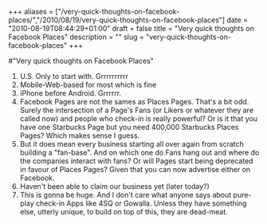 +++
aliases = ["/very-quick-thoughts-on-facebook-places/","/2010/08/19/very-quick-thoughts-on-facebook-places"]
date = "2010-08-19T08:44:29+01:00"
draft = false
title = "Very quick thoughts on Facebook Places"
description = ""
slug = "very-quick-thoughts-on-facebook-places"
+++

#"Very quick thoughts on Facebook Places"


 <ol><li>U.S. Only to start with. Grrrrrrrrrr</li><li>Mobile-Web-based for most which is fine</li><li>iPhone before Android. Grrrrrr.</li><li>Facebook Pages are not the sames as Places Pages. That&#39;s a bit odd. Surely the intersection of a Page&#39;s Fans (or Likers or whatever they are called now) and people who check-in is really powerful? Or is it that you have one Starbucks Page but you need 400,000 Starbucks Places Pages? Which makes sense I guess.</li> <li>But it does mean every business starting all over again from scratch building a &quot;fan-base&quot;. And on which one do Fans hang out and where do the companies interact with fans? Or will Pages start being deprecated in favour of Places Pages? Given that you can now advertise either on Facebook.</li> <li>Haven&#39;t been able to claim our business yet (later today?)</li><li>This is gonna be huge. And I don&#39;t care what anyone says about pure-play check-in Apps like 4SQ or Gowalla. Unless they have something else, utterly unique, to build on top of this, they are dead-meat.</li> </ol>
 